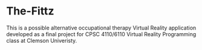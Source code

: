 # The-Fittz
This is a possible alternative occupational therapy Virtual Reality application developed as a final project for CPSC 4110/6110 Virtual Reality Programming class at Clemson Univeristy.

